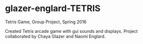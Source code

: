 # glazer-englard-TETRIS
Tetris Game, Group Project, Spring 2016

Created Tetris arcade game with gui sounds and displays. Project collaborated by Chaya Glazer and Naomi Englard.
